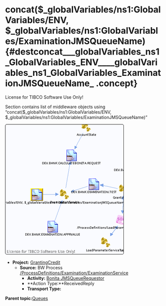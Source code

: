 # concat\(\$\_globalVariables/ns1:GlobalVariables/ENV, \$\_globalVariables/ns1:GlobalVariables/ExaminationJMSQueueName\) {#destconcat___globalVariables_ns1_GlobalVariables_ENV____globalVariables_ns1_GlobalVariables_ExaminationJMSQueueName_ .concept}

License for TIBCO Software Use Only!

Section contains list of middleware objects using “concat\(\$\_globalVariables/ns1:GlobalVariables/ENV, \$\_globalVariables/ns1:GlobalVariables/ExaminationJMSQueueName\)”

![](dest_Id113.png)

-   **Project:** [GrantingCredit](../projs/GrantingCredit.md)
    -   **Source:** BW Process [/ProcessDefinitions/Examination/ExaminationService](../../../projects/GrantingCredit/ProcessDefinitions/Examination/ExaminationService.process.md)
        -   **Activity:** [Bonita JMSQueueRequestor](../projs/act_111.md)
        -   **Action Type:**ReceivedReply
        -   **Transport Type:**

**Parent topic:**[Queues](../../../crossref/dest/msgs/Group_Id152.md)

